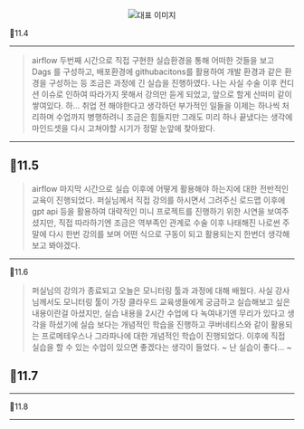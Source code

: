<p align="center">
  <img src="https://img1.daumcdn.net/thumb/R1280x0/?scode=mtistory2&fname=https%3A%2F%2Fblog.kakaocdn.net%2Fdn%2FcBRf8s%2FbtsJpLquWMc%2FKbzCf52xTzFQSGzWgRv4Kk%2Fimg.png" alt="대표 이미지" />
</p>

📆11.4

---

> airflow 두번째 시간으로 직접 구현한 실습환경을 통해 어떠한 것들을 보고 Dags 를 구성하고, 배포환경에 githubacitons를 활용하여 개발 환경과 같은 환경을 구성하는 등 조금은 과정에 긴 실습을 진행하였다. 나는 사실 수술 이후 컨디션 이슈로 인하여 따라가지 못해서 강의만 듣게 되었고, 앞으로 할게 산떠미 같이 쌓여있다. 하... 취업 전 해야한다고 생각하던 부가적인 일들을 이제는 하나씩 처리하며 수업까지 병행하려니 조금은 힘들지만 그래도 미리 하나 끝냈다는 생각에 마인드셋을 다시 고쳐야할 시기가 정말 눈앞에 찾아왔다.

---

📆11.5
---
> airflow 마지막 시간으로 실습 이후에 어떻게 활용해야 하는지에 대한 전반적인 교육이 진행되었다. 퍼실님께서 직접 강의를 하시면서 그려주신 로드맵 이후에 gpt api 등을 활용하여 대략적인 미니 프로젝트를 진행하기 위한 시연을 보여주셨지만, 직접 따라하기엔 조금은 역부족인 관계로 수술 이후 나태해진 나로썬 주말에 다시 한번 강의를 보며 어떤 식으로 구동이 되고 활용되는지 한번더 생각해보고 봐야겠다.

---

📆11.6
> 퍼실님의 강의가 종료되고 오늘은 모니터링 툴과 과정에 대해 배웠다. 사실 강사님께서도 모니터링 툴이 가장 클라우드 교육생들에게 궁금하고 실습해보고 싶은 내용이란걸 아셨지만, 실습 내용을 2시간 수업에 다 녹여내기엔 무리가 있다고 생각을 하셨기에 실습 보다는 개념적인 학습을 진행하고 쿠버네티스와 같이 활용되는 프로메테우스나 그라파나에 대한 개념적인 학습이 진행되었다. 이후에 직접 실습을 할 수 있는 수업이 있으면 좋겠다는 생각이 들었다. ~ 난 실습이 좋다... ~


📆11.7
---
>

---

📆11.8

---
> 





